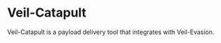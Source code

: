 Veil-Catapult
=============

Veil-Catapult is a payload delivery tool that integrates with Veil-Evasion.
